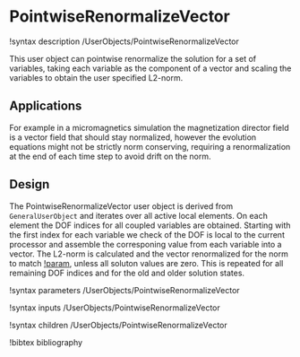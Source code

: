 # PointwiseRenormalizeVector

!syntax description /UserObjects/PointwiseRenormalizeVector

This user object can pointwise renormalize the solution for a set of variables, taking each variable as the component of a vector and scaling the variables to obtain the user specified L2-norm.

## Applications

For example in a micromagnetics simulation the magnetization director field is a vector field that should stay normalized, however the evolution equations might not be strictly norm conserving, requiring a renormalization at the end of each time step to avoid drift on the norm.

## Design

The PointwiseRenormalizeVector user object is derived from `GeneralUserObject` and iterates over all active local elements. On each element the DOF indices for all coupled variables are obtained. Starting with the first index for each variable we check of the DOF is local to the current processor and assemble the corresponing value from each variable into a vector. The L2-norm is calculated and the vector renormalized for the norm to match [!param](/UserObjects/PointwiseRenormalizeVector/norm), unless all soluton values are zero. This is repeated for all remaining DOF indices and for the old and older solution states.

!syntax parameters /UserObjects/PointwiseRenormalizeVector

!syntax inputs /UserObjects/PointwiseRenormalizeVector

!syntax children /UserObjects/PointwiseRenormalizeVector

!bibtex bibliography
